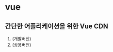 # vue
 
## 간단한 어플리케이션을 위한 Vue CDN  
1. <script src="https://cdn.jsdelivr.net/npm/vue/dist/vue.js"></script>(개발버전)  
2. <script src="https://cdn.jsdelivr.net/npm/vue"></script>(상용버전)
